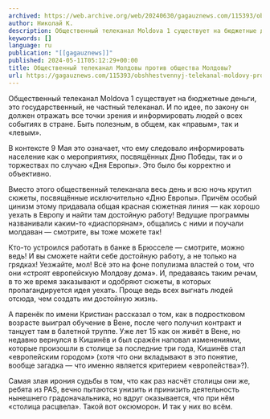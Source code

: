 ```yaml
---
archived: https://web.archive.org/web/20240630/gagauznews.com/115393/obshhestvennyj-telekanal-moldovy-protiv-obshhestva-moldovy.html
author: Николай К.
description: Общественный телеканал Moldova 1 существует на бюджетные деньги, это государственный, не частный телеканал. И по идее, по закону он должен отражать все точки зрения и информировать людей о всех событиях в стране. Быть полезным, в общем, как «правым», так и «левым». В контексте 9 Мая это означает, что ему следовало информировать население как о мероприятиях, посвящённых Дню Победы, так и о торжествах по случаю «Дня Европы». Это было бы корректно и объективно. Вместо этого общественный телеканала весь день и всю ночь крутил сюжеты, посвящённые исключительно «Дню Европы». Причём особый цинизм этому придавала общая красная сюжетная линия — как хорошо уехать […]
keywords: []
language: ru
publication: "[[gagauznews]]"
published: 2024-05-11T05:12:29+00:00
title: Общественный телеканал Молдовы против общества Молдовы?
url: https://gagauznews.com/115393/obshhestvennyj-telekanal-moldovy-protiv-obshhestva-moldovy.html
---
```


Общественный телеканал Moldova 1 существует на бюджетные деньги, это государственный, не частный телеканал. И по идее, по закону он должен отражать все точки зрения и информировать людей о всех событиях в стране. Быть полезным, в общем, как «правым», так и «левым».

В контексте 9 Мая это означает, что ему следовало информировать население как о мероприятиях, посвящённых Дню Победы, так и о торжествах по случаю «Дня Европы». Это было бы корректно и объективно.

Вместо этого общественный телеканала весь день и всю ночь крутил сюжеты, посвящённые исключительно «Дню Европы». Причём особый цинизм этому придавала общая красная сюжетная линия — как хорошо уехать в Европу и найти там достойную работу! Ведущие программы названивали каким-то «диаспорянам», общались с ними и поучали молдаван — смотрите, вы тоже можете так!

Кто-то устроился работать в банке в Брюсселе — смотрите, можно ведь! И вы сможете найти себе достойную работу, а не только на грядках! Уезжайте, мол! Всё это на фоне популизма властей о том, что они «строят европейскую Молдову дома». И, предаваясь таким речам, в то же время заказывают и одобряют сюжеты, в которых пропагандируется идея уехать. Проще ведь всех выгнать людей отсюда, чем создать им достойную жизнь.

А паренёк по имени Кристиан рассказал о том, как в подростковом возрасте выиграл обучение в Вене, после чего получил контракт и танцует там в балетной труппе. Уже лет 15 как он живёт в Вене, но недавно вернулся в Кишинёв и был сражён наповал изменениями, которые произошли в столице за последние три года, Кишинёв стал «европейским городом» (хотя что они вкладывают в это понятие, вообще загадка — что именно является критерием «европейства»?).

Самая злая ирония судьбы в том, что как раз насчёт столицы они же, ребята из PAS, вечно пытаются унизить и принизить деятельность нынешнего градоначальника, но вдруг оказывается, что при нём «столица расцвела». Такой вот оксюморон. И так у них во всём.